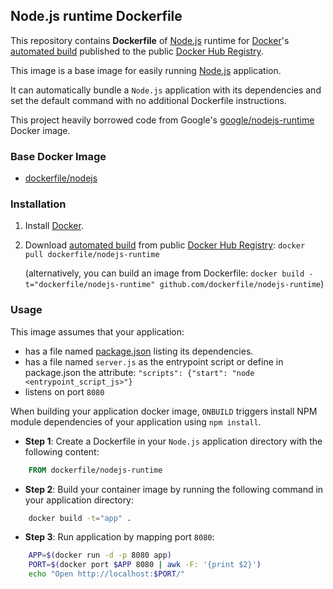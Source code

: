 ## Node.js runtime Dockerfile


This repository contains **Dockerfile** of [Node.js](http://nodejs.org/) runtime for [Docker](https://www.docker.com/)'s [automated build](https://registry.hub.docker.com/u/dockerfile/nodejs-runtime/) published to the public [Docker Hub Registry](https://registry.hub.docker.com/).

This image is a base image for easily running [Node.js](http://nodejs.org/) application.

It can automatically bundle a `Node.js` application with its dependencies and set the default command with no additional Dockerfile instructions.

This project heavily borrowed code from Google's [google/nodejs-runtime](https://registry.hub.docker.com/u/google/nodejs-runtime/) Docker image.


### Base Docker Image

* [dockerfile/nodejs](http://dockerfile.github.io/#/nodejs)


### Installation

1. Install [Docker](https://www.docker.com/).

2. Download [automated build](https://registry.hub.docker.com/u/dockerfile/nodejs-runtime/) from public [Docker Hub Registry](https://registry.hub.docker.com/): `docker pull dockerfile/nodejs-runtime`

   (alternatively, you can build an image from Dockerfile: `docker build -t="dockerfile/nodejs-runtime" github.com/dockerfile/nodejs-runtime`)


### Usage

This image assumes that your application:

* has a file named [package.json](https://www.npmjs.org/doc/json.html) listing its dependencies.
* has a file named `server.js` as the entrypoint script or define in package.json the attribute: `"scripts": {"start": "node <entrypoint_script_js>"}`
* listens on port `8080`

When building your application docker image, `ONBUILD` triggers install NPM module dependencies of your application using `npm install`.

* **Step 1**: Create a Dockerfile in your `Node.js` application directory with the following content:

```dockerfile
    FROM dockerfile/nodejs-runtime
```

* **Step 2**: Build your container image by running the following command in your application directory:

```sh
    docker build -t="app" .
```

* **Step 3**: Run application by mapping port `8080`:

```sh
    APP=$(docker run -d -p 8080 app)
    PORT=$(docker port $APP 8080 | awk -F: '{print $2}')
    echo "Open http://localhost:$PORT/"
```
